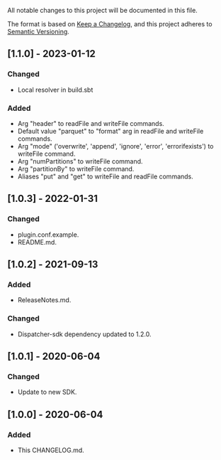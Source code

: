 
All notable changes to this project will be documented in this file.

The format is based on [Keep a Changelog](https://keepachangelog.com/en/1.0.0/),
and this project adheres to [Semantic Versioning](https://semver.org/spec/v2.0.0.html).

## [1.1.0] - 2023-01-12
### Changed
- Local resolver in build.sbt
### Added
- Arg "header" to readFile and writeFile commands.
- Default value "parquet" to "format" arg in readFile and writeFile commands.
- Arg "mode"  ('overwrite', 'append', 'ignore', 'error', 'errorifexists') to writeFile command.
- Arg "numPartitions" to writeFile command.
- Arg "partitionBy" to writeFile command.
- Aliases "put" and "get" to writeFile and readFile commands.

## [1.0.3] - 2022-01-31
### Changed
- plugin.conf.example.
- README.md.

## [1.0.2] - 2021-09-13
### Added
- ReleaseNotes.md.
### Changed
- Dispatcher-sdk dependency updated to 1.2.0.

## [1.0.1] - 2020-06-04
### Changed
- Update to new SDK. 

## [1.0.0] - 2020-06-04 
### Added
- This CHANGELOG.md.

